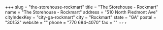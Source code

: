 +++
slug = "the-storehouse-rockmart"
title = "The Storehouse - Rockmart"
name = "The Storehouse - Rockmart"
address = "510 North Piedmont Ave"
cityIndexKey = "city-ga-rockmart"
city = "Rockmart"
state = "GA"
postal = "30153"
website = ""
phone = "770 684-4070"
fax = ""
+++
